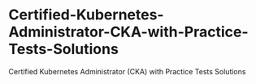 # Certified-Kubernetes-Administrator-CKA-with-Practice-Tests-Solutions
Certified Kubernetes Administrator (CKA) with Practice Tests Solutions
